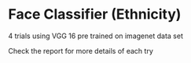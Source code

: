 # Face Classifier (Ethnicity)

4 trials using  VGG 16 pre trained on imagenet data set

Check the report for more details of each try
